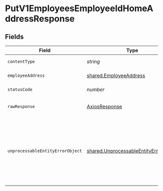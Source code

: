 # PutV1EmployeesEmployeeIdHomeAddressResponse


## Fields

| Field                                                                                                                                                                                                                                                                                             | Type                                                                                                                                                                                                                                                                                              | Required                                                                                                                                                                                                                                                                                          | Description                                                                                                                                                                                                                                                                                       | Example                                                                                                                                                                                                                                                                                           |
| ------------------------------------------------------------------------------------------------------------------------------------------------------------------------------------------------------------------------------------------------------------------------------------------------- | ------------------------------------------------------------------------------------------------------------------------------------------------------------------------------------------------------------------------------------------------------------------------------------------------- | ------------------------------------------------------------------------------------------------------------------------------------------------------------------------------------------------------------------------------------------------------------------------------------------------- | ------------------------------------------------------------------------------------------------------------------------------------------------------------------------------------------------------------------------------------------------------------------------------------------------- | ------------------------------------------------------------------------------------------------------------------------------------------------------------------------------------------------------------------------------------------------------------------------------------------------- |
| `contentType`                                                                                                                                                                                                                                                                                     | *string*                                                                                                                                                                                                                                                                                          | :heavy_check_mark:                                                                                                                                                                                                                                                                                | HTTP response content type for this operation                                                                                                                                                                                                                                                     |                                                                                                                                                                                                                                                                                                   |
| `employeeAddress`                                                                                                                                                                                                                                                                                 | [shared.EmployeeAddress](../../../sdk/models/shared/employeeaddress.md)                                                                                                                                                                                                                           | :heavy_minus_sign:                                                                                                                                                                                                                                                                                | Example response                                                                                                                                                                                                                                                                                  | {"street_1":"412 Kiera Stravenue","street_2":"Suite 391","city":"San Francisco","state":"CA","zip":"94107","country":"USA","active":true}                                                                                                                                                         |
| `statusCode`                                                                                                                                                                                                                                                                                      | *number*                                                                                                                                                                                                                                                                                          | :heavy_check_mark:                                                                                                                                                                                                                                                                                | HTTP response status code for this operation                                                                                                                                                                                                                                                      |                                                                                                                                                                                                                                                                                                   |
| `rawResponse`                                                                                                                                                                                                                                                                                     | [AxiosResponse](https://axios-http.com/docs/res_schema)                                                                                                                                                                                                                                           | :heavy_check_mark:                                                                                                                                                                                                                                                                                | Raw HTTP response; suitable for custom response parsing                                                                                                                                                                                                                                           |                                                                                                                                                                                                                                                                                                   |
| `unprocessableEntityErrorObject`                                                                                                                                                                                                                                                                  | [shared.UnprocessableEntityErrorObject](../../../sdk/models/shared/unprocessableentityerrorobject.md)                                                                                                                                                                                             | :heavy_minus_sign:                                                                                                                                                                                                                                                                                | Unprocessable Entity <br/>  <br/>This may happen when the body of your request contains errors such as `invalid_attribute_value`, or the request fails due to an `invalid_operation`. See the [Errors Categories](https://docs.gusto.com/embedded-payroll/docs/error-categories) guide for more details.<br/> |                                                                                                                                                                                                                                                                                                   |